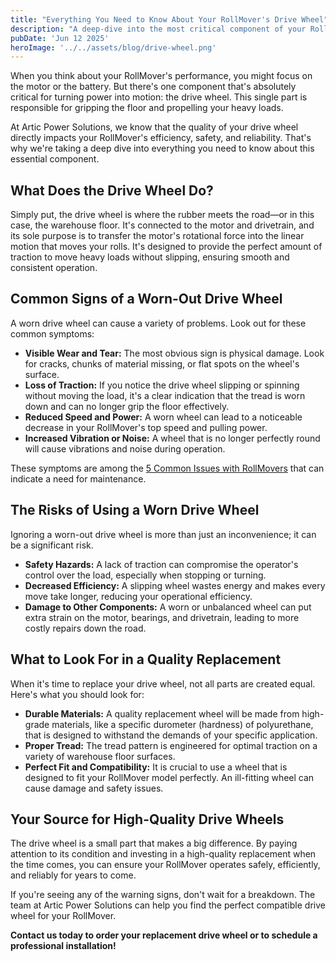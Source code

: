 ```yaml
---
title: "Everything You Need to Know About Your RollMover's Drive Wheel"
description: "A deep-dive into the most critical component of your RollMover. Learn how the drive wheel works, how to spot signs of wear, and why a quality replacement is crucial for safety and performance."
pubDate: 'Jun 12 2025'
heroImage: '../../assets/blog/drive-wheel.png'
---
```


When you think about your RollMover's performance, you might focus on the motor or the battery. But there's one component that's absolutely critical for turning power into motion: the drive wheel. This single part is responsible for gripping the floor and propelling your heavy loads.

At Artic Power Solutions, we know that the quality of your drive wheel directly impacts your RollMover's efficiency, safety, and reliability. That's why we're taking a deep dive into everything you need to know about this essential component.

## What Does the Drive Wheel Do?

Simply put, the drive wheel is where the rubber meets the road—or in this case, the warehouse floor. It's connected to the motor and drivetrain, and its sole purpose is to transfer the motor's rotational force into the linear motion that moves your rolls. It's designed to provide the perfect amount of traction to move heavy loads without slipping, ensuring smooth and consistent operation.

## Common Signs of a Worn-Out Drive Wheel

A worn drive wheel can cause a variety of problems. Look out for these common symptoms:

-   **Visible Wear and Tear:** The most obvious sign is physical damage. Look for cracks, chunks of material missing, or flat spots on the wheel's surface.
-   **Loss of Traction:** If you notice the drive wheel slipping or spinning without moving the load, it's a clear indication that the tread is worn down and can no longer grip the floor effectively.
-   **Reduced Speed and Power:** A worn wheel can lead to a noticeable decrease in your RollMover's top speed and pulling power.
-   **Increased Vibration or Noise:** A wheel that is no longer perfectly round will cause vibrations and noise during operation.

These symptoms are among the [5 Common Issues with RollMovers](/blog/common-issues) that can indicate a need for maintenance.

## The Risks of Using a Worn Drive Wheel

Ignoring a worn-out drive wheel is more than just an inconvenience; it can be a significant risk.

-   **Safety Hazards:** A lack of traction can compromise the operator's control over the load, especially when stopping or turning.
-   **Decreased Efficiency:** A slipping wheel wastes energy and makes every move take longer, reducing your operational efficiency.
-   **Damage to Other Components:** A worn or unbalanced wheel can put extra strain on the motor, bearings, and drivetrain, leading to more costly repairs down the road.

## What to Look For in a Quality Replacement

When it's time to replace your drive wheel, not all parts are created equal. Here's what you should look for:

-   **Durable Materials:** A quality replacement wheel will be made from high-grade materials, like a specific durometer (hardness) of polyurethane, that is designed to withstand the demands of your specific application.
-   **Proper Tread:** The tread pattern is engineered for optimal traction on a variety of warehouse floor surfaces.
-   **Perfect Fit and Compatibility:** It is crucial to use a wheel that is designed to fit your RollMover model perfectly. An ill-fitting wheel can cause damage and safety issues.

## Your Source for High-Quality Drive Wheels

The drive wheel is a small part that makes a big difference. By paying attention to its condition and investing in a high-quality replacement when the time comes, you can ensure your RollMover operates safely, efficiently, and reliably for years to come.

If you're seeing any of the warning signs, don't wait for a breakdown. The team at Artic Power Solutions can help you find the perfect compatible drive wheel for your RollMover.

**Contact us today to order your replacement drive wheel or to schedule a professional installation!**